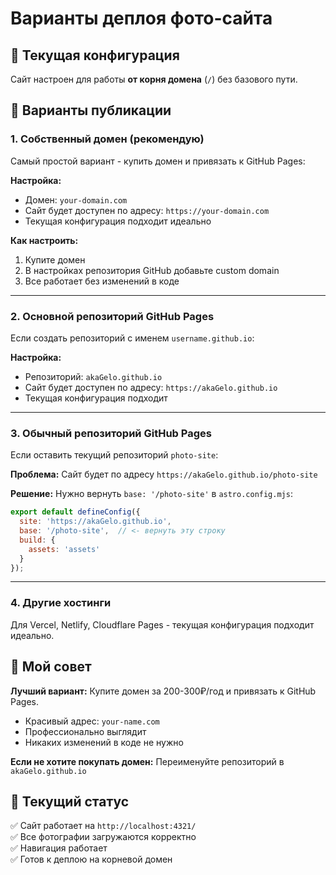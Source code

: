 # Варианты деплоя фото-сайта

## 🎯 Текущая конфигурация

Сайт настроен для работы **от корня домена** (`/`) без базового пути.

## 📌 Варианты публикации

### 1. **Собственный домен (рекомендую)**
Самый простой вариант - купить домен и привязать к GitHub Pages:

**Настройка:**
- Домен: `your-domain.com`
- Сайт будет доступен по адресу: `https://your-domain.com`
- Текущая конфигурация подходит идеально

**Как настроить:**
1. Купите домен
2. В настройках репозитория GitHub добавьте custom domain
3. Все работает без изменений в коде

---

### 2. **Основной репозиторий GitHub Pages**
Если создать репозиторий с именем `username.github.io`:

**Настройка:**
- Репозиторий: `akaGelo.github.io`
- Сайт будет доступен по адресу: `https://akaGelo.github.io`
- Текущая конфигурация подходит

---

### 3. **Обычный репозиторий GitHub Pages**
Если оставить текущий репозиторий `photo-site`:

**Проблема:** Сайт будет по адресу `https://akaGelo.github.io/photo-site`

**Решение:** Нужно вернуть `base: '/photo-site'` в `astro.config.mjs`:

```js
export default defineConfig({
  site: 'https://akaGelo.github.io',
  base: '/photo-site',  // <- вернуть эту строку
  build: {
    assets: 'assets'
  }
});
```

---

### 4. **Другие хостинги**
Для Vercel, Netlify, Cloudflare Pages - текущая конфигурация подходит идеально.

## 🚀 Мой совет

**Лучший вариант:** Купите домен за 200-300₽/год и привязать к GitHub Pages. 
- Красивый адрес: `your-name.com`
- Профессионально выглядит
- Никаких изменений в коде не нужно

**Если не хотите покупать домен:** Переименуйте репозиторий в `akaGelo.github.io`

## 📝 Текущий статус

✅ Сайт работает на `http://localhost:4321/`  
✅ Все фотографии загружаются корректно  
✅ Навигация работает  
✅ Готов к деплою на корневой домен 